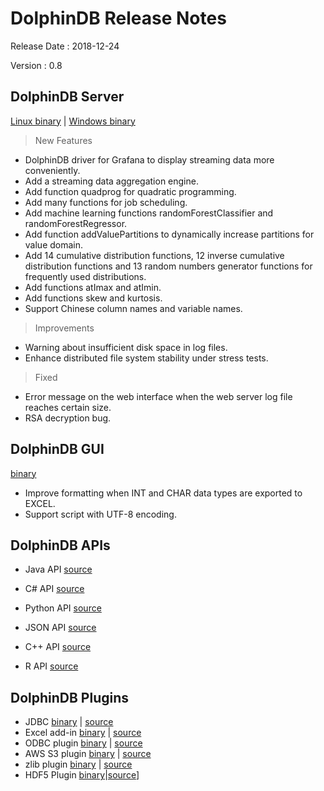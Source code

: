 # DolphinDB Release Notes

Release Date : 2018-12-24

Version : 0.8

## DolphinDB Server
[Linux binary](http://www.dolphindb.com/downloads/DolphinDB_Linux_V0.8.zip) | [Windows binary](http://www.dolphindb.com/downloads/DolphinDB_Win_V0.8.zip)

> New Features

* DolphinDB driver for Grafana to display streaming data more conveniently.
* Add a streaming data aggregation engine.
* Add function quadprog for quadratic programming.
* Add many functions for job scheduling.
* Add machine learning functions randomForestClassifier and randomForestRegressor.
* Add function addValuePartitions to dynamically increase partitions for value domain. 
* Add 14 cumulative distribution functions, 12 inverse cumulative distribution functions and 13 random numbers generator functions for frequently used distributions.
* Add functions atImax and atImin.
* Add functions skew and kurtosis.
* Support Chinese column names and variable names.

> Improvements

* Warning about insufficient disk space in log files.
* Enhance distributed file system stability under stress tests.

> Fixed

* Error message on the web interface when the web server log file reaches certain size.
* RSA decryption bug.

## DolphinDB GUI
[binary](http://www.dolphindb.com/downloads/DolphinDB_GUI_V0.8.zip)

*  Improve formatting when INT and CHAR data types are exported to EXCEL.
*  Support script with UTF-8 encoding.

## DolphinDB APIs
* Java API [source](https://github.com/dolphindb/api-java)

* C# API [source](https://github.com/dolphindb/api-csharp)

* Python API [source](https://github.com/dolphindb/api-python3)

* JSON API [source](https://github.com/dolphindb/api-json)

* C++ API [source](https://github.com/dolphindb/api-cplusplus)

* R API [source](https://github.com/dolphindb/api-r)

## DolphinDB Plugins
* JDBC [binary](https://github.com/dolphindb/release/blob/master/0.8/DolphinDB_JDBC_V0.8.zip) | [source](https://github.com/dolphindb/release/blob/master/0.8/DolphinDB_JDBC_V0.8_src.zip)
* Excel add-in [binary](http://www.dolphindb.com/downloads/DolphinDB_Excel_V0.8.zip) | [source](https://github.com/dolphindb/release/blob/master/0.8/DolphinDB_Excel_V0.8_src.zip)
* ODBC plugin [binary](http://www.dolphindb.com/downloads/ODBC_V0.8.zip) | [source](https://github.com/dolphindb/release/blob/master/0.8/DolphinDB_Plugin_V0.8_src.zip)
* AWS S3 plugin [binary](http://www.dolphindb.com/downloads/AWSS3_V0.8.zip) | [source](https://github.com/dolphindb/release/blob/master/0.8/DolphinDB_Plugin_V0.8_src.zip)
* zlib plugin [binary](http://www.dolphindb.com/downloads/ZLIB_V0.8.zip) | [source](https://github.com/dolphindb/release/blob/master/0.8/DolphinDB_Plugin_V0.8_src.zip)
* HDF5 Plugin [binary](http://www.dolphindb.com/downloads/HDF5_V0.8.zip)|[source](http://www.dolphindb.com/downloads/HDF5_V0.8_src.zip)]
